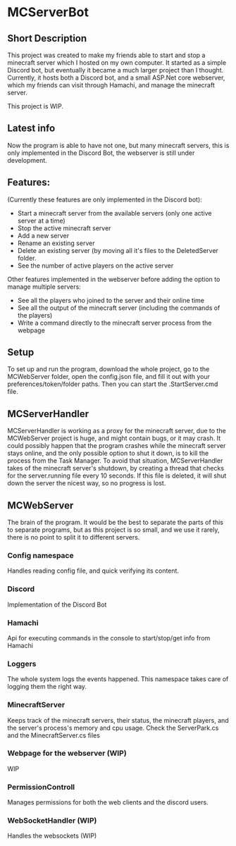 # MCServerBot
## Short Description
This project was created to make my friends able to start and stop a minecraft server which I hosted on my own computer. It started as a simple Discord bot, but eventually it became a much larger project than I thought. Currently, it hosts both a Discord bot, and a small ASP.Net core webserver, which my friends can visit through Hamachi, and manage the minecraft server.

This project is WIP.

## Latest info
Now the program is able to have not one, but many minecraft servers, this is only implemented in the Discord Bot, the webserver is still under development.

## Features:
(Currently these features are only implemented in the Discord bot):

- Start a minecraft server from the available servers (only one active server at a time)
- Stop the active minecraft server
- Add a new server
- Rename an existing server
- Delete an existing server (by moving all it's files to the DeletedServer folder.
- See the number of active players on the active server

Other features implemented in the webserver before adding the option to manage multiple servers:

- See all the players who joined to the server and their online time
- See all the output of the minecraft server (including the commands of the players)
- Write a command directly to the minecraft server process from the webpage

## Setup
To set up and run the program, download the whole project, go to the MCWebServer folder, open the config.json file, and fill it out with your preferences/token/folder paths. Then you can start the .StartServer.cmd file.

## MCServerHandler
MCServerHandler is working as a proxy for the minecraft server, due to the MCWebServer project is huge, and might contain bugs, or it may crash. It could possibly happen that the program crashes while the minecraft server stays online, and the only possible option to shut it down, is to kill the process from the Task Manager. To avoid that situation, MCServerHandler takes of the minecraft server's shutdown, by creating a thread that checks for the server.running file every 10 seconds. If this file is deleted, it will shut down the server the nicest way, so no progress is lost.

## MCWebServer
The brain of the program. It would be the best to separate the parts of this to separate programs, but as this project is so small, and we use it rarely, there is no point to split it to different servers.

### Config namespace
Handles reading config file, and quick verifying its content.

### Discord
Implementation of the Discord Bot

### Hamachi
Api for executing commands in the console to start/stop/get info from Hamachi

### Loggers
The whole system logs the events happened. This namespace takes care of logging them the right way.

### MinecraftServer
Keeps track of the minecraft servers, their status, the minecraft players, and the server's process's memory and cpu usage. Check the ServerPark.cs and the MinecraftServer.cs files

### Webpage for the webserver (WIP)
WIP

### PermissionControll
Manages permissions for both the web clients and the discord users.

### WebSocketHandler (WIP)
Handles the websockets (WIP)
